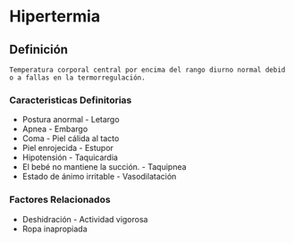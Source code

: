 # Hipertermia
## Definición
	Temperatura corporal central por encima del rango diurno normal debid o a fallas en la termorregulación.

### Caracteristicas Definitorias
- Postura anormal  - Letargo  
- Apnea  - Embargo  
- Coma  - Piel cálida al tacto  
- Piel enrojecida  - Estupor  
- Hipotensión  - Taquicardia  
- El bebé no mantiene la succión.  - Taquipnea  
- Estado de ánimo irritable  - Vasodilatación

### Factores Relacionados
- Deshidración  - Actividad vigorosa   
- Ropa inapropiada

